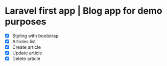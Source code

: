 # Laravel first app | Blog app for demo purposes

- [x] Styling with bootstrap
- [x] Articles list
- [x] Create article
- [x] Update article
- [x] Delete article 